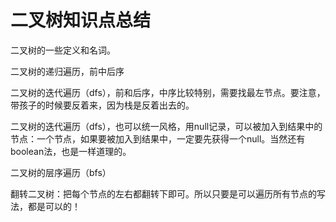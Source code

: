 # 二叉树知识点总结

二叉树的一些定义和名词。

二叉树的递归遍历，前中后序

二叉树的迭代遍历（dfs），前和后序，中序比较特别，需要找最左节点。要注意，带孩子的时候要反着来，因为栈是反着出去的。

二叉树的迭代遍历（dfs），也可以统一风格，用null记录，可以被加入到结果中的节点：一个节点，如果要被加入到结果中，一定要先获得一个null。当然还有boolean法，也是一样道理的。

二叉树的层序遍历（bfs）

翻转二叉树：把每个节点的左右都翻转下即可。所以只要是可以遍历所有节点的写法，都是可以的！

